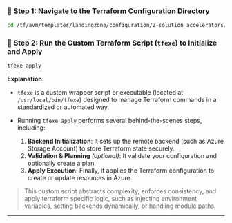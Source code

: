 ### 🔹 Step 1: Navigate to the Terraform Configuration Directory

```bash
cd /tf/avm/templates/landingzone/configuration/2-solution_accelerators/project/ai_search_service
```
### 🔹 Step 2: Run the Custom Terraform Script (`tfexe`) to Initialize and Apply

```bash
tfexe apply
```

**Explanation:**

* `tfexe` is a custom wrapper script or executable (located at `/usr/local/bin/tfexe`) designed to manage Terraform commands in a standardized or automated way.
* Running `tfexe apply` performs several behind-the-scenes steps, including:

  1. **Backend Initialization**: It sets up the remote backend (such as Azure Storage Account) to store Terraform state securely.
  2. **Validation & Planning** *(optional)*: It validate your configuration and optionally create a plan.
  3. **Apply Execution**: Finally, it applies the Terraform configuration to create or update resources in Azure.

> This custom script abstracts complexity, enforces consistency, and apply terraform specific logic, such as injecting environment variables, setting backends dynamically, or handling module paths.

---
